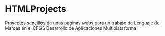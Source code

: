 # HTMLProjects
Proyectos sencillos de unas paginas webs para un trabajo de Lenguaje de Marcas en el  CFGS Desarrollo de Aplicaciones Multiplataforma
